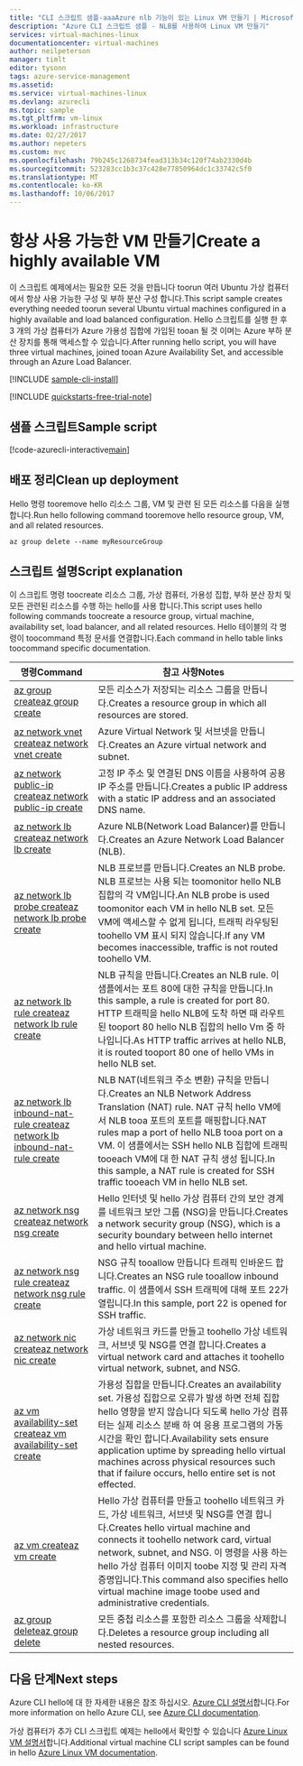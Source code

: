 ```yaml
---
title: "CLI 스크립트 샘플-aaaAzure nlb 기능이 있는 Linux VM 만들기 | Microsoft Docs"
description: "Azure CLI 스크립트 샘플 - NLB를 사용하여 Linux VM 만들기"
services: virtual-machines-linux
documentationcenter: virtual-machines
author: neilpeterson
manager: timlt
editor: tysonn
tags: azure-service-management
ms.assetid: 
ms.service: virtual-machines-linux
ms.devlang: azurecli
ms.topic: sample
ms.tgt_pltfrm: vm-linux
ms.workload: infrastructure
ms.date: 02/27/2017
ms.author: nepeters
ms.custom: mvc
ms.openlocfilehash: 79b245c1268734fead313b34c120f74ab2330d4b
ms.sourcegitcommit: 523283cc1b3c37c428e77850964dc1c33742c5f0
ms.translationtype: MT
ms.contentlocale: ko-KR
ms.lasthandoff: 10/06/2017
---
```

# <a name="create-a-highly-available-vm"></a><span data-ttu-id="62dc9-103">항상 사용 가능한 VM 만들기</span><span class="sxs-lookup"><span data-stu-id="62dc9-103">Create a highly available VM</span></span>

<span data-ttu-id="62dc9-104">이 스크립트 예제에서는 필요한 모든 것을 만듭니다 toorun 여러 Ubuntu 가상 컴퓨터에서 항상 사용 가능한 구성 및 부하 분산 구성 합니다.</span><span class="sxs-lookup"><span data-stu-id="62dc9-104">This script sample creates everything needed toorun several Ubuntu virtual machines configured in a highly available and load balanced configuration.</span></span> <span data-ttu-id="62dc9-105">Hello 스크립트를 실행 한 후 3 개의 가상 컴퓨터가 Azure 가용성 집합에 가입된 tooan 될 것 이며는 Azure 부하 분산 장치를 통해 액세스할 수 있습니다.</span><span class="sxs-lookup"><span data-stu-id="62dc9-105">After running hello script, you will have three virtual machines, joined tooan Azure Availability Set, and accessible through an Azure Load Balancer.</span></span> 

[!INCLUDE [sample-cli-install](../../../includes/sample-cli-install.md)]

[!INCLUDE [quickstarts-free-trial-note](../../../includes/quickstarts-free-trial-note.md)]

## <a name="sample-script"></a><span data-ttu-id="62dc9-106">샘플 스크립트</span><span class="sxs-lookup"><span data-stu-id="62dc9-106">Sample script</span></span>

[!code-azurecli-interactive[main](../../../cli_scripts/virtual-machine/create-vm-nlb/create-vm-nlb.sh "Quick Create VM")]

## <a name="clean-up-deployment"></a><span data-ttu-id="62dc9-107">배포 정리</span><span class="sxs-lookup"><span data-stu-id="62dc9-107">Clean up deployment</span></span> 

<span data-ttu-id="62dc9-108">Hello 명령 tooremove hello 리소스 그룹, VM 및 관련 된 모든 리소스를 다음을 실행 합니다.</span><span class="sxs-lookup"><span data-stu-id="62dc9-108">Run hello following command tooremove hello resource group, VM, and all related resources.</span></span>

```azurecli-interactive 
az group delete --name myResourceGroup
```

## <a name="script-explanation"></a><span data-ttu-id="62dc9-109">스크립트 설명</span><span class="sxs-lookup"><span data-stu-id="62dc9-109">Script explanation</span></span>

<span data-ttu-id="62dc9-110">이 스크립트 명령 toocreate 리소스 그룹, 가상 컴퓨터, 가용성 집합, 부하 분산 장치 및 모든 관련된 리소스를 수행 하는 hello를 사용 합니다.</span><span class="sxs-lookup"><span data-stu-id="62dc9-110">This script uses hello following commands toocreate a resource group, virtual machine, availability set, load balancer, and all related resources.</span></span> <span data-ttu-id="62dc9-111">Hello 테이블의 각 명령이 toocommand 특정 문서를 연결합니다.</span><span class="sxs-lookup"><span data-stu-id="62dc9-111">Each command in hello table links toocommand specific documentation.</span></span>

| <span data-ttu-id="62dc9-112">명령</span><span class="sxs-lookup"><span data-stu-id="62dc9-112">Command</span></span> | <span data-ttu-id="62dc9-113">참고 사항</span><span class="sxs-lookup"><span data-stu-id="62dc9-113">Notes</span></span> |
|---|---|
| [<span data-ttu-id="62dc9-114">az group create</span><span class="sxs-lookup"><span data-stu-id="62dc9-114">az group create</span></span>](https://docs.microsoft.com/cli/azure/group#create) | <span data-ttu-id="62dc9-115">모든 리소스가 저장되는 리소스 그룹을 만듭니다.</span><span class="sxs-lookup"><span data-stu-id="62dc9-115">Creates a resource group in which all resources are stored.</span></span> |
| [<span data-ttu-id="62dc9-116">az network vnet create</span><span class="sxs-lookup"><span data-stu-id="62dc9-116">az network vnet create</span></span>](https://docs.microsoft.com/cli/azure/network/vnet#create) | <span data-ttu-id="62dc9-117">Azure Virtual Network 및 서브넷을 만듭니다.</span><span class="sxs-lookup"><span data-stu-id="62dc9-117">Creates an Azure virtual network and subnet.</span></span> |
| [<span data-ttu-id="62dc9-118">az network public-ip create</span><span class="sxs-lookup"><span data-stu-id="62dc9-118">az network public-ip create</span></span>](https://docs.microsoft.com/cli/azure/network/public-ip#create) | <span data-ttu-id="62dc9-119">고정 IP 주소 및 연결된 DNS 이름을 사용하여 공용 IP 주소를 만듭니다.</span><span class="sxs-lookup"><span data-stu-id="62dc9-119">Creates a public IP address with a static IP address and an associated DNS name.</span></span> |
| [<span data-ttu-id="62dc9-120">az network lb create</span><span class="sxs-lookup"><span data-stu-id="62dc9-120">az network lb create</span></span>](https://docs.microsoft.com/cli/azure/network/lb#create) | <span data-ttu-id="62dc9-121">Azure NLB(Network Load Balancer)를 만듭니다.</span><span class="sxs-lookup"><span data-stu-id="62dc9-121">Creates an Azure Network Load Balancer (NLB).</span></span> |
| [<span data-ttu-id="62dc9-122">az network lb probe create</span><span class="sxs-lookup"><span data-stu-id="62dc9-122">az network lb probe create</span></span>](https://docs.microsoft.com/cli/azure/network/lb/probe#create) | <span data-ttu-id="62dc9-123">NLB 프로브를 만듭니다.</span><span class="sxs-lookup"><span data-stu-id="62dc9-123">Creates an NLB probe.</span></span> <span data-ttu-id="62dc9-124">NLB 프로브는 사용 되는 toomonitor hello NLB 집합의 각 VM입니다.</span><span class="sxs-lookup"><span data-stu-id="62dc9-124">An NLB probe is used toomonitor each VM in hello NLB set.</span></span> <span data-ttu-id="62dc9-125">모든 VM에 액세스할 수 없게 됩니다, 트래픽 라우팅된 toohello VM 표시 되지 않습니다.</span><span class="sxs-lookup"><span data-stu-id="62dc9-125">If any VM becomes inaccessible, traffic is not routed toohello VM.</span></span> |
| [<span data-ttu-id="62dc9-126">az network lb rule create</span><span class="sxs-lookup"><span data-stu-id="62dc9-126">az network lb rule create</span></span>](https://docs.microsoft.com/cli/azure/network/lb/rule#create) | <span data-ttu-id="62dc9-127">NLB 규칙을 만듭니다.</span><span class="sxs-lookup"><span data-stu-id="62dc9-127">Creates an NLB rule.</span></span> <span data-ttu-id="62dc9-128">이 샘플에서는 포트 80에 대한 규칙을 만듭니다.</span><span class="sxs-lookup"><span data-stu-id="62dc9-128">In this sample, a rule is created for port 80.</span></span> <span data-ttu-id="62dc9-129">HTTP 트래픽을 hello NLB에 도착 하면 때 라우트된 tooport 80 hello NLB 집합의 hello Vm 중 하나입니다.</span><span class="sxs-lookup"><span data-stu-id="62dc9-129">As HTTP traffic arrives at hello NLB, it is routed tooport 80 one of hello VMs in hello NLB set.</span></span> |
| [<span data-ttu-id="62dc9-130">az network lb inbound-nat-rule create</span><span class="sxs-lookup"><span data-stu-id="62dc9-130">az network lb inbound-nat-rule create</span></span>](https://docs.microsoft.com/cli/azure/network/lb/inbound-nat-rule#create) | <span data-ttu-id="62dc9-131">NLB NAT(네트워크 주소 변환) 규칙을 만듭니다.</span><span class="sxs-lookup"><span data-stu-id="62dc9-131">Creates an NLB Network Address Translation (NAT) rule.</span></span>  <span data-ttu-id="62dc9-132">NAT 규칙 hello VM에서 NLB tooa 포트의 포트를 매핑합니다.</span><span class="sxs-lookup"><span data-stu-id="62dc9-132">NAT rules map a port of hello NLB tooa port on a VM.</span></span> <span data-ttu-id="62dc9-133">이 샘플에서는 SSH hello NLB 집합에 트래픽 tooeach VM에 대 한 NAT 규칙 생성 됩니다.</span><span class="sxs-lookup"><span data-stu-id="62dc9-133">In this sample, a NAT rule is created for SSH traffic tooeach VM in hello NLB set.</span></span>  |
| [<span data-ttu-id="62dc9-134">az network nsg create</span><span class="sxs-lookup"><span data-stu-id="62dc9-134">az network nsg create</span></span>](https://docs.microsoft.com/cli/azure/network/nsg#create) | <span data-ttu-id="62dc9-135">Hello 인터넷 및 hello 가상 컴퓨터 간의 보안 경계를 네트워크 보안 그룹 (NSG)을 만듭니다.</span><span class="sxs-lookup"><span data-stu-id="62dc9-135">Creates a network security group (NSG), which is a security boundary between hello internet and hello virtual machine.</span></span> |
| [<span data-ttu-id="62dc9-136">az network nsg rule create</span><span class="sxs-lookup"><span data-stu-id="62dc9-136">az network nsg rule create</span></span>](https://docs.microsoft.com/cli/azure/network/nsg/rule#create) | <span data-ttu-id="62dc9-137">NSG 규칙 tooallow 만듭니다 트래픽 인바운드 합니다.</span><span class="sxs-lookup"><span data-stu-id="62dc9-137">Creates an NSG rule tooallow inbound traffic.</span></span> <span data-ttu-id="62dc9-138">이 샘플에서 SSH 트래픽에 대해 포트 22가 열립니다.</span><span class="sxs-lookup"><span data-stu-id="62dc9-138">In this sample, port 22 is opened for SSH traffic.</span></span> |
| [<span data-ttu-id="62dc9-139">az network nic create</span><span class="sxs-lookup"><span data-stu-id="62dc9-139">az network nic create</span></span>](https://docs.microsoft.com/cli/azure/network/nic#create) | <span data-ttu-id="62dc9-140">가상 네트워크 카드를 만들고 toohello 가상 네트워크, 서브넷 및 NSG를 연결 합니다.</span><span class="sxs-lookup"><span data-stu-id="62dc9-140">Creates a virtual network card and attaches it toohello virtual network, subnet, and NSG.</span></span> |
| [<span data-ttu-id="62dc9-141">az vm availability-set create</span><span class="sxs-lookup"><span data-stu-id="62dc9-141">az vm availability-set create</span></span>](https://docs.microsoft.com/cli/azure/network/lb/rule#create) | <span data-ttu-id="62dc9-142">가용성 집합을 만듭니다.</span><span class="sxs-lookup"><span data-stu-id="62dc9-142">Creates an availability set.</span></span> <span data-ttu-id="62dc9-143">가용성 집합으로 오류가 발생 하면 전체 집합 hello 영향을 받지 않습니다 되도록 hello 가상 컴퓨터는 실제 리소스 분배 하 여 응용 프로그램의 가동 시간을 확인 합니다.</span><span class="sxs-lookup"><span data-stu-id="62dc9-143">Availability sets ensure application uptime by spreading hello virtual machines across physical resources such that if failure occurs, hello entire set is not effected.</span></span> |
| [<span data-ttu-id="62dc9-144">az vm create</span><span class="sxs-lookup"><span data-stu-id="62dc9-144">az vm create</span></span>](https://docs.microsoft.com/cli/azure/vm/availability-set#create) | <span data-ttu-id="62dc9-145">Hello 가상 컴퓨터를 만들고 toohello 네트워크 카드, 가상 네트워크, 서브넷 및 NSG를 연결 합니다.</span><span class="sxs-lookup"><span data-stu-id="62dc9-145">Creates hello virtual machine and connects it toohello network card, virtual network, subnet, and NSG.</span></span> <span data-ttu-id="62dc9-146">이 명령을 사용 하는 hello 가상 컴퓨터 이미지 toobe 지정 및 관리 자격 증명입니다.</span><span class="sxs-lookup"><span data-stu-id="62dc9-146">This command also specifies hello virtual machine image toobe used and administrative credentials.</span></span>  |
| [<span data-ttu-id="62dc9-147">az group delete</span><span class="sxs-lookup"><span data-stu-id="62dc9-147">az group delete</span></span>](https://docs.microsoft.com/cli/azure/vm/extension#set) | <span data-ttu-id="62dc9-148">모든 중첩 리소스를 포함한 리소스 그룹을 삭제합니다.</span><span class="sxs-lookup"><span data-stu-id="62dc9-148">Deletes a resource group including all nested resources.</span></span> |

## <a name="next-steps"></a><span data-ttu-id="62dc9-149">다음 단계</span><span class="sxs-lookup"><span data-stu-id="62dc9-149">Next steps</span></span>

<span data-ttu-id="62dc9-150">Azure CLI hello에 대 한 자세한 내용은 참조 하십시오. [Azure CLI 설명서](https://docs.microsoft.com/cli/azure/overview)합니다.</span><span class="sxs-lookup"><span data-stu-id="62dc9-150">For more information on hello Azure CLI, see [Azure CLI documentation](https://docs.microsoft.com/cli/azure/overview).</span></span>

<span data-ttu-id="62dc9-151">가상 컴퓨터가 추가 CLI 스크립트 예제는 hello에서 확인할 수 있습니다 [Azure Linux VM 설명서](../linux/cli-samples.md?toc=%2fazure%2fvirtual-machines%2flinux%2ftoc.json)합니다.</span><span class="sxs-lookup"><span data-stu-id="62dc9-151">Additional virtual machine CLI script samples can be found in hello [Azure Linux VM documentation](../linux/cli-samples.md?toc=%2fazure%2fvirtual-machines%2flinux%2ftoc.json).</span></span>
